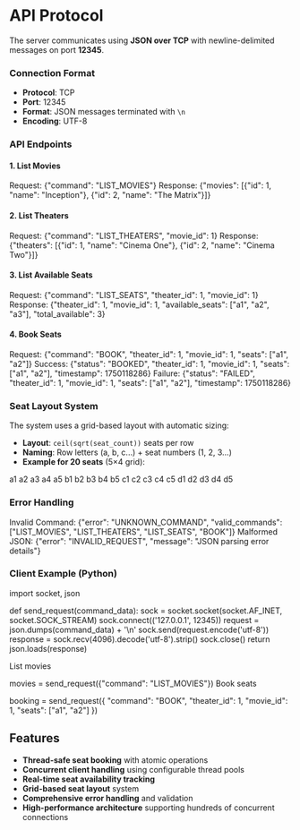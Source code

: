 # API Protocol

The server communicates using **JSON over TCP** with newline-delimited messages on port **12345**.

### Connection Format
- **Protocol**: TCP
- **Port**: 12345
- **Format**: JSON messages terminated with `\n`
- **Encoding**: UTF-8

### API Endpoints

#### 1. List Movies
Request: {"command": "LIST_MOVIES"}
Response: {"movies": [{"id": 1, "name": "Inception"}, {"id": 2, "name": "The Matrix"}]}

#### 2. List Theaters
Request: {"command": "LIST_THEATERS", "movie_id": 1}
Response: {"theaters": [{"id": 1, "name": "Cinema One"}, {"id": 2, "name": "Cinema Two"}]}


#### 3. List Available Seats
Request: {"command": "LIST_SEATS", "theater_id": 1, "movie_id": 1}
Response: {"theater_id": 1, "movie_id": 1, "available_seats": ["a1", "a2", "a3"], "total_available": 3}


#### 4. Book Seats
Request: {"command": "BOOK", "theater_id": 1, "movie_id": 1, "seats": ["a1", "a2"]}
Success: {"status": "BOOKED", "theater_id": 1, "movie_id": 1, "seats": ["a1", "a2"], "timestamp": 1750118286}
Failure: {"status": "FAILED", "theater_id": 1, "movie_id": 1, "seats": ["a1", "a2"], "timestamp": 1750118286}


### Seat Layout System

The system uses a grid-based layout with automatic sizing:
- **Layout**: `ceil(sqrt(seat_count))` seats per row
- **Naming**: Row letters (a, b, c...) + seat numbers (1, 2, 3...)
- **Example for 20 seats** (5×4 grid):

a1 a2 a3 a4 a5
b1 b2 b3 b4 b5
c1 c2 c3 c4 c5
d1 d2 d3 d4 d5


### Error Handling
Invalid Command: {"error": "UNKNOWN_COMMAND", "valid_commands": ["LIST_MOVIES", "LIST_THEATERS", "LIST_SEATS", "BOOK"]}
Malformed JSON: {"error": "INVALID_REQUEST", "message": "JSON parsing error details"}


### Client Example (Python)

import socket, json

def send_request(command_data):
sock = socket.socket(socket.AF_INET, socket.SOCK_STREAM)
sock.connect(('127.0.0.1', 12345))
request = json.dumps(command_data) + '\n'
sock.send(request.encode('utf-8'))
response = sock.recv(4096).decode('utf-8').strip()
sock.close()
return json.loads(response)

List movies

movies = send_request({"command": "LIST_MOVIES"})
Book seats

booking = send_request({
"command": "BOOK",
"theater_id": 1,
"movie_id": 1,
"seats": ["a1", "a2"]
})


## Features

- **Thread-safe seat booking** with atomic operations
- **Concurrent client handling** using configurable thread pools
- **Real-time seat availability tracking**
- **Grid-based seat layout** system
- **Comprehensive error handling** and validation
- **High-performance architecture** supporting hundreds of concurrent connections
